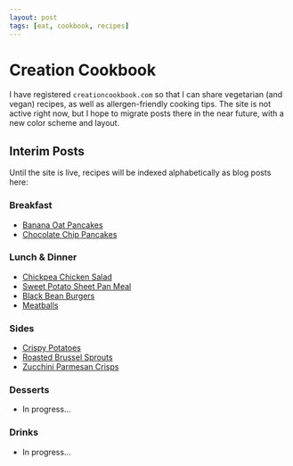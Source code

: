 ```yaml
---
layout: post
tags: [eat, cookbook, recipes]
---
```


# Creation Cookbook

I have registered `creationcookbook.com` so that I can share vegetarian (and vegan) recipes, as well as allergen-friendly cooking tips. The site is not active right now, but I hope to migrate posts there in the near future, with a new color scheme and layout.

## Interim Posts

Until the site is live, recipes will be indexed alphabetically as blog posts here:

### Breakfast

- [Banana Oat Pancakes](./2024-05-20-banana-oat-pancakes.md)
- [Chocolate Chip Pancakes](./2024-05-20-chocolate-chip-pancakes.md)

### Lunch & Dinner

- [Chickpea Chicken Salad](./chickpea-chicken-salad)
- [Sweet Potato Sheet Pan Meal](./2024-05-11-sweet-potato-sheet-pan-meal.md)
- [Black Bean Burgers](./2024-05-20-black-bean-burgers.md)
- [Meatballs](./2024-05-20-meatballs.md)

### Sides

- [Crispy Potatoes](./crispy-potatoes)
- [Roasted Brussel Sprouts](./2024-05-20-roasted-brussel-sprouts.md)
- [Zucchini Parmesan Crisps](./zucchini-parmesan-crisps)

### Desserts

- In progress...

### Drinks

- In progress...
